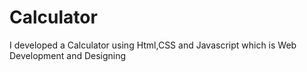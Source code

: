 # Calculator
I developed a Calculator using  Html,CSS and Javascript which is Web Development and Designing
